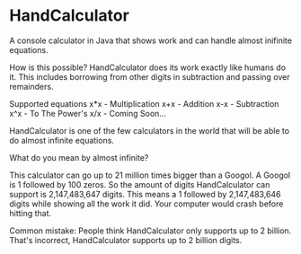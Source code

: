 # HandCalculator
A console calculator in Java that shows work and can handle almost inifinite equations.


How is this possible?
HandCalculator does its work exactly like humans do it. This includes borrowing from other digits in subtraction and
passing over remainders.


Supported equations
x*x - Multiplication
x+x - Addition
x-x - Subtraction
x^x - To The Power's
x/x - Coming Soon...

HandCalculator is one of the few calculators in the world that will be able to do almost infinite equations.

What do you mean by almost infinite?

This calculator can go up to 21 million times bigger than a Googol. A Googol is 1 followed by 100 zeros. 
So the amount of digits HandCalculator can support is 2,147,483,647 digits. This means 
a 1 followed by 2,147,483,646 digits while showing all the work it did. Your computer would crash before hitting that.

Common mistake:
People think HandCalculator only supports up to 2 billion.
That's incorrect, HandCalculator supports up to 2 billion digits.
